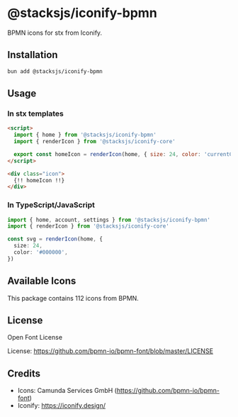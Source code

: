 # @stacksjs/iconify-bpmn

BPMN icons for stx from Iconify.

## Installation

```bash
bun add @stacksjs/iconify-bpmn
```

## Usage

### In stx templates

```html
<script>
  import { home } from '@stacksjs/iconify-bpmn'
  import { renderIcon } from '@stacksjs/iconify-core'

  export const homeIcon = renderIcon(home, { size: 24, color: 'currentColor' })
</script>

<div class="icon">
  {!! homeIcon !!}
</div>
```

### In TypeScript/JavaScript

```typescript
import { home, account, settings } from '@stacksjs/iconify-bpmn'
import { renderIcon } from '@stacksjs/iconify-core'

const svg = renderIcon(home, {
  size: 24,
  color: '#000000',
})
```

## Available Icons

This package contains 112 icons from BPMN.

## License

Open Font License

License: https://github.com/bpmn-io/bpmn-font/blob/master/LICENSE

## Credits

- Icons: Camunda Services GmbH (https://github.com/bpmn-io/bpmn-font)
- Iconify: https://iconify.design/
